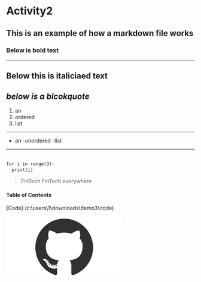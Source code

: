 # Activity2
## This is an example of how a markdown file works
### Below is bold text
---
**Below this is italiciaed text**
---
*below is a blcokquote*
---
1. an 
2. ordered
3. list
---
- an
-unordered
-list
---
```

for i in range(3):
  print(i)

```
> FinTech FinTech everywhere

#### Table of Contents
[Code] (c:\users\1\downloads\demo3\code)

![](https://github.com/sbo97t/Activity2/blob/master/image.jpg)
